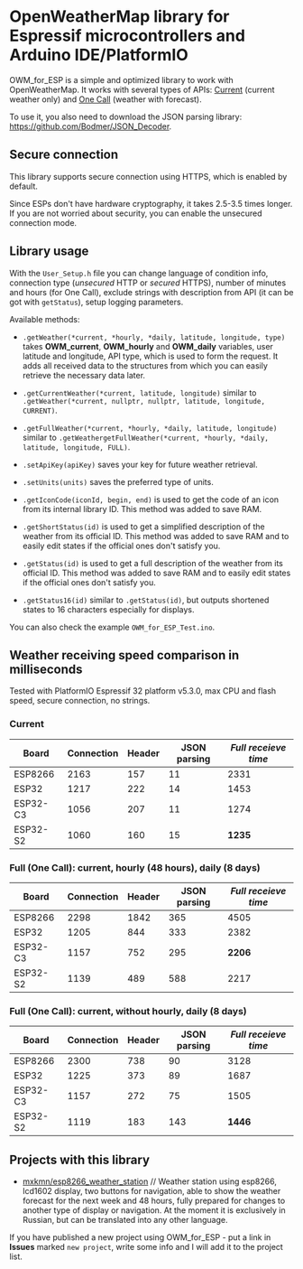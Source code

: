 # OpenWeatherMap library for Espressif microcontrollers and Arduino IDE/PlatformIO

OWM_for_ESP is a simple and optimized library to work with OpenWeatherMap. It works with several types of APIs: [Current](https://openweathermap.org/current) (current weather only) and [One Call](https://openweathermap.org/api/one-call-api) (weather with forecast).

To use it, you also need to download the JSON parsing library: https://github.com/Bodmer/JSON_Decoder.

## Secure connection

This library supports secure connection using HTTPS, which is enabled by default.

Since ESPs don't have hardware cryptography, it takes 2.5-3.5 times longer. If you are not worried about security, you can enable the unsecured connection mode.

## Library usage

With the `User_Setup.h` file you can change language of condition info, connection type (*unsecured* HTTP or *secured* HTTPS), number of minutes and hours (for One Call), exclude strings with description from API (it can be got with `getStatus`), setup logging parameters.

Available methods:

* `.getWeather(*current, *hourly, *daily, latitude, longitude, type)` takes **OWM_current**, **OWM_hourly** and **OWM_daily** variables, user latitude and longitude, API type, which is used to form the request. It adds all received data to the structures from which you can easily retrieve the necessary data later.
* `.getCurrentWeather(*current, latitude, longitude)` similar to `.getWeather(*current, nullptr, nullptr, latitude, longitude, CURRENT)`.
* `.getFullWeather(*current, *hourly, *daily, latitude, longitude)` similar to `.getWeathergetFullWeather(*current, *hourly, *daily, latitude, longitude, FULL)`.

* `.setApiKey(apiKey)` saves your key for future weather retrieval.
* `.setUnits(units)` saves the preferred type of units.

* `.getIconCode(iconId, begin, end)` is used to get the code of an icon from its internal library ID. This method was added to save RAM.
* `.getShortStatus(id)` is used to get a simplified description of the weather from its official ID. This method was added to save RAM and to easily edit states if the official ones don't satisfy you.
* `.getStatus(id)` is used to get a full description of the weather from its official ID. This method was added to save RAM and to easily edit states if the official ones don't satisfy you.
* `.getStatus16(id)` similar to `.getStatus(id)`, but outputs shortened states to 16 characters especially for displays.

You can also check the example `OWM_for_ESP_Test.ino`.

## Weather receiving speed comparison in milliseconds

Tested with PlatformIO Espressif 32 platform v5.3.0, max CPU and flash speed, secure connection, no strings.

### Current

Board | Connection | Header | JSON parsing | *Full receieve time*
-- | -- | -- | -- | --
ESP8266 | 2163 | 157 | 11 | 2331
ESP32 | 1217 | 222 | 14 | 1453
ESP32-C3 | 1056 | 207 | 11 | 1274
ESP32-S2 | 1060 | 160 | 15 | **1235**

### Full (One Call): current, hourly (48 hours), daily (8 days)

Board | Connection | Header | JSON parsing | *Full receieve time*
-- | -- | -- | -- | --
ESP8266 | 2298 | 1842 | 365 | 4505
ESP32 | 1205 | 844 | 333 | 2382
ESP32-C3 | 1157 | 752 | 295 | **2206**
ESP32-S2 | 1139 | 489 | 588 | 2217

### Full (One Call): current, without hourly, daily (8 days)

Board | Connection | Header | JSON parsing | *Full receieve time*
-- | -- | -- | -- | --
ESP8266 | 2300 | 738 | 90 | 3128
ESP32 | 1225 | 373 | 89 | 1687
ESP32-C3 | 1157 | 272 | 75 | 1505
ESP32-S2 | 1119 | 183 | 143 | **1446**

## Projects with this library

* [mxkmn/esp8266_weather_station](https://github.com/mxkmn/esp8266_weather_station) // Weather station using esp8266, lcd1602 display, two buttons for navigation, able to show the weather forecast for the next week and 48 hours, fully prepared for changes to another type of display or navigation. At the moment it is exclusively in Russian, but can be translated into any other language.

If you have published a new project using OWM_for_ESP - put a link in **Issues** marked `new project`, write some info and I will add it to the project list.

